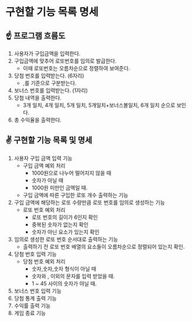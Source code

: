 # 구현할 기능 목록 명세

## ☝️ 프로그램 흐름도

1. 사용자가 구입금액을 입력한다.
2. 구입금액에 맞추어 로또번호를 임의로 발급한다.
   - 이때 로또번호는 오름차순으로 정렬하여 보여준다.
3. 당첨 번호를 입력받는다. (6자리)
   - ,를 기준으로 구분받는다.
4. 보너스 번호를 입력받는다. (1자리)
5. 당첨 내역을 출력한다.
   - 3개 일치, 4개 일치, 5개 일치, 5개일치+보너스볼일치, 6개 일치 순으로 보인다.
6. 총 수익율을 출력한다.

## ✌️ 구현할 기능 목록 및 명세

1. 사용자 구입 금액 입력 기능
   - 구입 금액 예외 처리
     - 1000원으로 나누어 떨어지지 않을 때
     - 숫자가 아닐 때
     - 1000원 미만인 금액일 때.
   - 구입 금액에 따른 구입한 로또 개수 출력하는 기능
2. 구입 금액에 해당하는 로또 수량만큼 로또 번호를 임의로 생성하는 기능
   - 로또 번호 예외 처리
     - 로또 번호의 길이가 6인지 확인
     - 중복된 숫자가 없는지 확인
     - 숫자가 아닌 요소가 있는지 확인
3. 임의로 생성한 로또 번호 순서대로 출력하는 기능
   - 출력하기 전 로또 번호 배열의 요소들이 오름차순으로 정렬되어 있는지 확인.
4. 당첨 번호 입력 기능
   - 당첨 번호 예외 처리
     - 숫자,숫자,숫자 형식이 아닐 때
     - 숫자와 , 이외의 문자를 입력 받았을 때.
     - 1 ~ 45 사이의 숫자가 아닐 때.
5. 보너스 번호 입력 기능
6. 당첨 통계 출력 기능
7. 수익률 출력 기능
8. 게임 종료 기능
